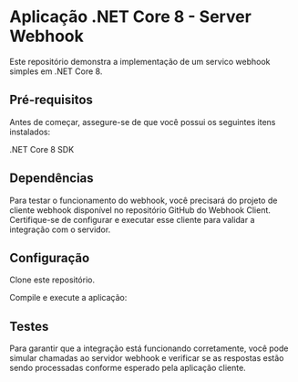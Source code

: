 # Aplicação .NET Core 8 - Server Webhook
Este repositório demonstra a implementação de um servico webhook simples em .NET Core 8.

## Pré-requisitos
Antes de começar, assegure-se de que você possui os seguintes itens instalados:

.NET Core 8 SDK

## Dependências
Para testar o funcionamento do webhook, você precisará do projeto de cliente webhook disponível no repositório GitHub do Webhook Client. Certifique-se de configurar e executar esse cliente para validar a integração com o servidor.

## Configuração
Clone este repositório.

Compile e execute a aplicação:

## Testes
Para garantir que a integração está funcionando corretamente, você pode simular chamadas ao servidor webhook e verificar se as respostas estão sendo processadas conforme esperado pela aplicação cliente.